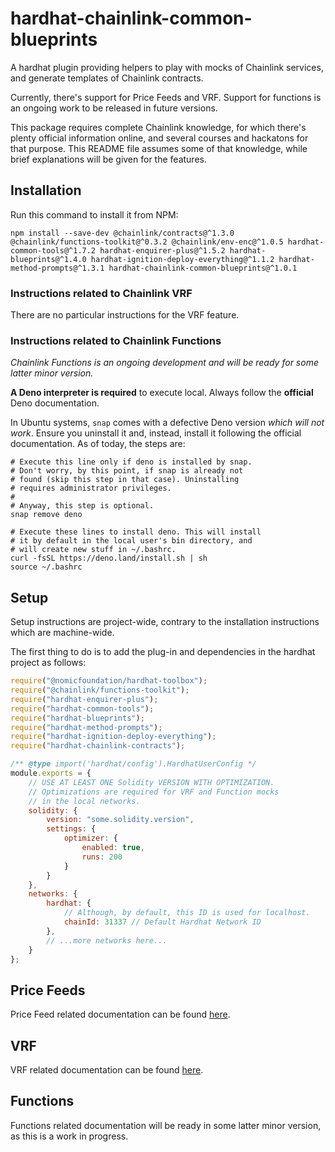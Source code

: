 # hardhat-chainlink-common-blueprints
A hardhat plugin providing helpers to play with mocks of Chainlink services, and generate templates of Chainlink
contracts.

Currently, there's support for Price Feeds and VRF. Support for functions is an ongoing work to be released in future
versions.

This package requires complete Chainlink knowledge, for which there's plenty official information online, and several
courses and hackatons for that purpose. This README file assumes some of that knowledge, while brief explanations
will be given for the features.

## Installation
Run this command to install it from NPM:

```shell
npm install --save-dev @chainlink/contracts@^1.3.0 @chainlink/functions-toolkit@^0.3.2 @chainlink/env-enc@^1.0.5 hardhat-common-tools@^1.7.2 hardhat-enquirer-plus@^1.5.2 hardhat-blueprints@^1.4.0 hardhat-ignition-deploy-everything@^1.1.2 hardhat-method-prompts@^1.3.1 hardhat-chainlink-common-blueprints@^1.0.1
```

### Instructions related to Chainlink VRF
There are no particular instructions for the VRF feature.

### Instructions related to Chainlink Functions
_Chainlink Functions is an ongoing development and will be ready for some latter minor version._

**A Deno interpreter is required** to execute local. Always follow the **official** Deno documentation.

In Ubuntu systems, `snap` comes with a defective Deno version _which will not work_. Ensure you uninstall it and,
instead, install it following the official documentation. As of today, the steps are:

```shell
# Execute this line only if deno is installed by snap.
# Don't worry, by this point, if snap is already not
# found (skip this step in that case). Uninstalling
# requires administrator privileges.
#
# Anyway, this step is optional.
snap remove deno

# Execute these lines to install deno. This will install
# it by default in the local user's bin directory, and
# will create new stuff in ~/.bashrc.
curl -fsSL https://deno.land/install.sh | sh
source ~/.bashrc
```

## Setup
Setup instructions are project-wide, contrary to the installation instructions which are machine-wide.

The first thing to do is to add the plug-in and dependencies in the hardhat project as follows:

```javascript
require("@nomicfoundation/hardhat-toolbox");
require("@chainlink/functions-toolkit");
require("hardhat-enquirer-plus");
require("hardhat-common-tools");
require("hardhat-blueprints");
require("hardhat-method-prompts");
require("hardhat-ignition-deploy-everything");
require("hardhat-chainlink-contracts");

/** @type import('hardhat/config').HardhatUserConfig */
module.exports = {
    // USE AT LEAST ONE Solidity VERSION WITH OPTIMIZATION.
    // Optimizations are required for VRF and Function mocks
    // in the local networks.
    solidity: {
        version: "some.solidity.version",
        settings: {
            optimizer: {
                enabled: true,
                runs: 200
            }
        }
    },
    networks: {
        hardhat: {
            // Although, by default, this ID is used for localhost.
            chainId: 31337 // Default Hardhat Network ID
        },
        // ...more networks here...
    }
};
```

## Price Feeds
Price Feed related documentation can be found [here](README.Feeds.md).

## VRF
VRF related documentation can be found [here](README.VRF.md).

## Functions
Functions related documentation will be ready in some latter minor version, as this is a work in progress.
